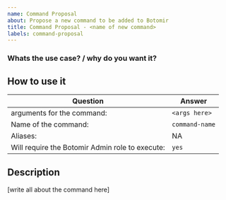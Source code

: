 ```yaml
---
name: Command Proposal
about: Propose a new command to be added to Botomir
title: Command Proposal - <name of new command>
labels: command-proposal
---
```


### Whats the use case? / why do you want it?

## How to use it

| Question | Answer |
| --- | --- | 
| arguments for the command: | `<args here>` | 
| Name of the command: |  `command-name` |
| Aliases: | NA |
| Will require the Botomir Admin role to execute: | `yes` |

## Description 


[write all about the command here]
